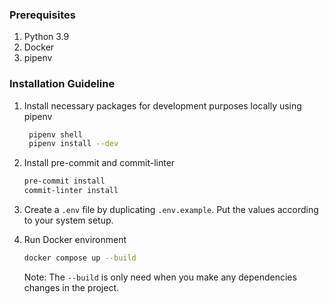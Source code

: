 ### Prerequisites
1. Python 3.9
2. Docker
3. pipenv

### Installation Guideline
1. Install necessary packages for development purposes locally using pipenv
   ```sh
    pipenv shell
    pipenv install --dev
   ```
2. Install pre-commit and commit-linter
   ```sh
   pre-commit install
   commit-linter install
   ```
3. Create a `.env` file by duplicating `.env.example`. Put the values according to your system setup.

4. Run Docker environment
    ```sh
    docker compose up --build
    ```
    Note: The `--build` is only need when you make  any dependencies changes in the project.
